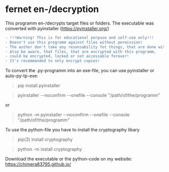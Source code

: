 # fernet en-/decryption

This programm en-/decrypts target files or folders.
The executable was converted with pyinstaller (https://pyinstaller.org/)

```diff
- !!!Warning! This is for educational porpuse and self-use only!!!
- Doesn't use this programm against files without permission!
- The author don't take any resonsability fot things, that are done with this programm!
- Also be aware, that files, that are encrypted with this programm,
- could be encrypted, locked or not accessable forever!
- It's recommanded to only encrypt copies!
```
To convert the .py-programm into an exe-file, you can use pyinstaller or auto-py-tp-exe:

>pip install pyinstaller

>pyinstaller --noconfirm --onefile --console  "/path/of/the/programm"

or

>python -m pyinstaller --noconfirm --onefile --console  "/path/of/the/programm"

To use the python-file you have to install the cryptography libary

>pip(3) install cryptography

>python -m install cryptography

Download the executable or the python-code on my website: https://chimera83795.github.io/
